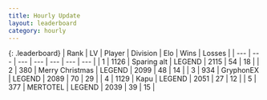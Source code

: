 ```yaml
---
title: Hourly Update
layout: leaderboard
category: hourly
---
```


{: .leaderboard}
| Rank | LV | Player | Division | Elo | Wins | Losses |
| --- | --- | --- | --- | --- | --- | --- |
| <span data-change="0">1</span> | 1126 | <span title="ID: 203132">Sparing alt</span> | LEGEND | <span data-change="0">2115</span> | <span data-change="0">54</span> | <span data-change="0">18</span> |
| <span data-change="0">2</span> | 380 | <span title="ID: 382502">Merry Christmas</span> | LEGEND | <span data-change="0">2099</span> | <span data-change="0">48</span> | <span data-change="0">14</span> |
| <span data-change="0">3</span> | 934 | <span title="ID: 315148">GryphonEX</span> | LEGEND | <span data-change="0">2089</span> | <span data-change="0">70</span> | <span data-change="0">29</span> |
| <span data-change="3">4</span> | 1129 | <span title="ID: 204953">Kapu</span> | LEGEND | <span data-change="26">2051</span> | <span data-change="4">27</span> | <span data-change="0">12</span> |
| <span data-change="-1">5</span> | 377 | <span title="ID: 398821">MERTOTEL</span> | LEGEND | <span data-change="0">2039</span> | <span data-change="0">39</span> | <span data-change="0">15</span> |